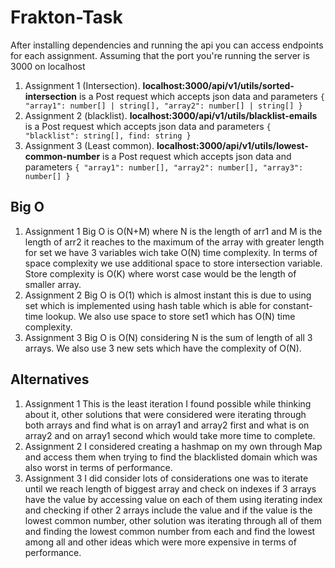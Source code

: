 # Frakton-Task
After installing dependencies and running the api you can access endpoints for each assignment.
Assuming that the port you're running the server is 3000 on localhost
 1. Assignment 1 (Intersection). **localhost:3000/api/v1/utils/sorted-intersection** is a Post request which accepts json data and parameters `{ "array1": number[] | string[], "array2": number[] | string[] }`
 2. Assignment 2 (blacklist). **localhost:3000/api/v1/utils/blacklist-emails** is a Post request which accepts json data and parameters `{ "blacklist": string[], find: string }`
 3. Assignment 3 (Least common).  **localhost:3000/api/v1/utils/lowest-common-number** is a Post request which accepts json data and parameters `{ "array1": number[], "array2": number[], "array3": number[] }`

## Big O
 1. Assignment 1 Big O is O(N+M) where N is the length of arr1 and M is the length of arr2 it reaches to the maximum of the array with greater length for set we have 3 variables wich take O(N) time complexity. In terms of space complexity we use additional space to store intersection variable. Store complexity is O(K) where worst case would be the length of smaller array.
 2. Assignment 2 Big O is O(1) which is almost instant this is due to using set which is implemented using hash table which is able for constant-time lookup. We also use space to store set1 which has O(N) time complexity.
 3. Assignment 3 Big O is O(N) considering N is the sum of length of all 3 arrays. We also use 3 new sets which have the complexity of O(N).

 ## Alternatives
 1. Assignment 1 This is the least iteration I found possible while thinking about it, other solutions that were considered were iterating through both arrays and find what is on array1 and array2 first and what is on array2 and on array1 second which would take more time to complete.
 2. Assignment 2 I considered creating a hashmap on my own through Map and access them when trying to find the blacklisted domain which was also worst in terms of performance.
 3. Assignment 3 I did consider lots of considerations one was to iterate until we reach length of biggest array and check on indexes if 3 arrays have the value by accessing value on each of them using iterating index and checking if other 2 arrays include the value and if the value is the lowest common number, other solution was iterating through all of them and finding the lowest common number from each and find the lowest among all and other ideas which were more expensive in terms of performance.
